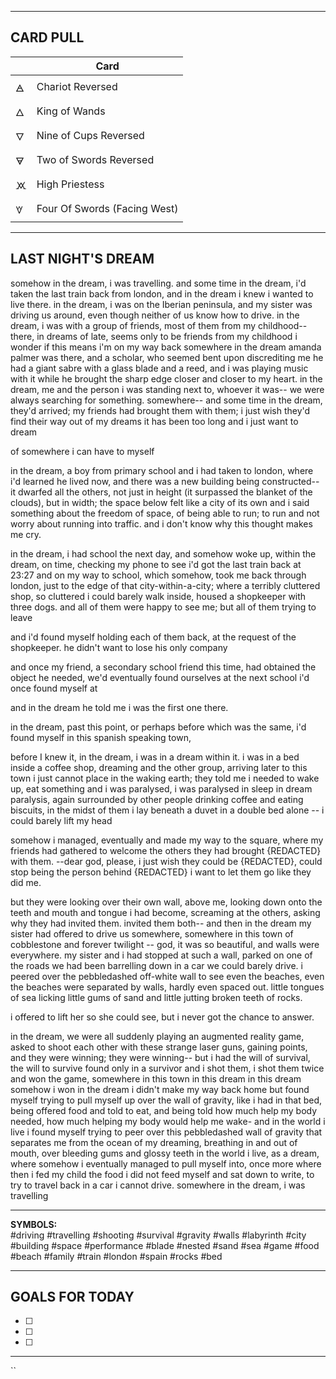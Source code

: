 

---

CARD PULL
--


|     | Card                         |
| --- | ---------------------------- |
| 🜁  | Chariot Reversed             |
| 🜂  | King of Wands                |
| 🜄  | Nine of Cups Reversed        |
| 🜃  | Two of Swords Reversed       |
| 🝪  | High Priestess               |
| 🝧  | Four Of Swords (Facing West) |



---

## LAST NIGHT'S DREAM


somehow in the dream, i was travelling. 
and some time in the dream, i'd taken the last train back from london, and in the dream i knew i wanted to live there. 
in the dream, i was on the Iberian peninsula, and my sister was driving us around, even though neither of us know how to drive. 
in the dream, i was with a group of friends, most of them from my childhood-- there, in dreams of late, seems only to be friends from my childhood 
i wonder if this means i'm on my way back somewhere
in the dream amanda palmer was there, and a scholar, who seemed bent upon discrediting me 
he had a giant sabre with a glass blade and a reed, and i was playing music with it while he brought the sharp edge closer and closer to my heart. 
in the dream, me and the person i was standing next to, whoever it was-- we were always searching for something.
somewhere--
and some time in the dream, they'd arrived; my friends had brought them with them;
i just wish they'd find their way out of my dreams
it has been too long and i just want to dream 

of somewhere i can have to myself 

in the dream, a boy from primary school and i had taken to london, where i'd learned he lived now, and there was a new building being constructed-- it dwarfed all the others, not just in height (it surpassed the blanket of the clouds), but in width;
the space below felt like a city of its own 
and i said something about the freedom of space, of being able to run; to run and not worry about running into traffic. 
and i don't know why this thought makes me cry.

in the dream, i had school the next day, and somehow woke up, within the dream, on time, checking my phone to see i'd got the last train back at 23:27 
and on my way to school, which somehow, took me back through london, just to the edge of that city-within-a-city; where a terribly cluttered shop, so cluttered i could barely walk inside, housed a shopkeeper with three dogs. and all of them were happy to see me; but all of them trying to leave

and i'd found myself holding each of them back, at the request of the shopkeeper. he didn't want to lose his only company

and once my friend, a secondary school friend this time, had obtained the object he needed, we'd eventually found ourselves at the next school i'd once found myself at

and in the dream he told me i was the first one there.

in the dream, past this point, or perhaps before which was the same, i'd found myself in this spanish speaking town, 

before I knew it, in the dream, i was in a dream within it. 
i was in a bed inside a coffee shop, dreaming 
and the other group, arriving later to this town i just cannot place in the waking earth; 
they told me i needed to wake up, eat something
and i was paralysed, i was paralysed in sleep in dream paralysis, again
surrounded by other people drinking coffee and eating biscuits, in the midst of them i lay beneath a duvet in a double bed alone -- i could barely lift my head


somehow i managed, eventually
and made my way to the square, where my friends had gathered to welcome the others
they had brought {REDACTED} with them. --dear god, please, i just wish they could be {REDACTED}, could stop being the person behind {REDACTED}
i want to let them go like they did me. 

but they were looking over their own wall, above me, looking down onto the teeth and mouth and tongue i had become, 
screaming at the others, asking why they had invited them. 
invited them both--
and then in the dream my sister had offered to drive us somewhere, 
somewhere in this town of cobblestone and forever twilight -- god, it was so beautiful, and walls were everywhere. 
my sister and i had stopped at such a wall, parked on one of the roads we had been barrelling down in a car we could barely drive. i peered over the pebbledashed off-white wall to see even the beaches, even the beaches were separated by walls, hardly even spaced out. little tongues of sea licking little gums of sand and little jutting broken teeth of rocks. 

i offered to lift her so she could see, but i never got the chance to answer. 

in the dream, we were all suddenly playing an augmented reality game, asked to shoot each other with these strange laser guns, gaining points, and they were winning; they were winning-- but i had the will of survival, the will to survive found only in a survivor 
and i shot them, i shot them twice and won the game, somewhere in this town in this dream in this dream somehow i won
in the dream i didn't make my way back home but found myself trying to pull myself up over the wall of gravity, like i had in that bed, being offered food and told to eat, and being told how much help my body needed, how much helping my body would help me wake-
and in the world i live i found myself trying to peer over this pebbledashed wall of gravity 
that separates me from the ocean of my dreaming, breathing in and out of mouth, over bleeding gums and glossy teeth 
in the world i live, as a dream, where somehow i eventually managed to pull myself into, once more 
where then i fed my child the food i did not feed myself 
and sat down to write, to try to travel back
in a car i cannot drive. 
somewhere in the dream, i was travelling 

---

**SYMBOLS:**  
#driving #travelling #shooting #survival #gravity #walls #labyrinth #city #building #space #performance #blade #nested #sand #sea #game #food #beach #family #train #london #spain #rocks #bed


---

## GOALS FOR TODAY

- [ ] 
- [ ] 
- [ ] 

---
``